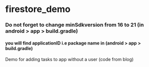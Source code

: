 # firestore_demo

### Do not forget to change minSdkversion from 16 to 21 (in android > app > build.gradle)
#### you will find applicationID i.e package name in (android > app > build.gradle)

Demo for adding tasks to app without a user (code from blog)
